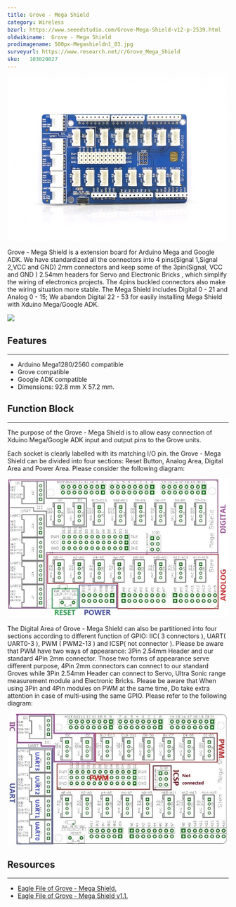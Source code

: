 ```yaml
---
title: Grove - Mega Shield
category: Wireless
bzurl: https://www.seeedstudio.com/Grove-Mega-Shield-v12-p-2539.html
oldwikiname:  Grove - Mega Shield
prodimagename: 500px-Megashieldn1_03.jpg
surveyurl: https://www.research.net/r/Grove_Mega_Shield
sku:   103020027
---
```

![](https://github.com/SeeedDocument/Grove-Mega_Shield/raw/master/img/500px-Megashieldn1_03.jpg)

Grove - Mega Shield is a extension board for Arduino Mega and Google ADK. We have standardized all the connectors into 4 pins(Signal 1,Signal 2,VCC and GND) 2mm connectors and keep some of the 3pin(Signal, VCC and GND ) 2.54mm headers for Servo and Electronic Bricks , which simplify the wiring of electronics projects. The 4pins buckled connectors also make the wiring situation more stable. The Mega Shield includes Digital 0 - 21 and Analog 0 - 15; We abandon Digital 22 - 53 for easily installing Mega Shield with Xduino Mega/Google ADK.

[![](https://github.com/SeeedDocument/Seeed-WiKi/raw/master/docs/images/300px-Get_One_Now_Banner-ragular.png)](https://www.seeedstudio.com/Grove-Mega-Shield-v12-p-2539.html)

## Features
---
- Arduino Mega1280/2560 compatible
- Grove compatible
- Google ADK compatible
- Dimensions: 92.8 mm X 57.2 mm.

## Function Block
---
The purpose of the Grove - Mega Shield is to allow easy connection of Xduino Mega/Google ADK input and output pins to the Grove units.

Each socket is clearly labelled with its matching I/O pin. the Grove - Mega Shield can be divided into four sections: Reset Button, Analog Area, Digital Area and Power Area.
Please consider the following diagram:

![](https://github.com/SeeedDocument/Grove-Mega_Shield/raw/master/img/Megashield001.jpg)

The Digital Area of Grove - Mega Shield can also be partitioned into four sections according to different function of GPIO: IIC( 3 connectors ), UART( UART0-3 ), PWM ( PWM2-13 ) and ICSP( not connector ). Please be aware that PWM have two ways of appearance: 3Pin 2.54mm Header and our standard 4Pin 2mm connector. Those two forms of appearance serve different purpose, 4Pin 2mm connectors can connect to our standard Groves while 3Pin 2.54mm Header can connect to Servo, Ultra Sonic range measurement module and Electronic Bricks. Please be aware that When using 3Pin and 4Pin modules on PWM at the same time, Do take extra attention in case of multi-using the same GPIO. Please refer to the following diagram:

![](https://github.com/SeeedDocument/Grove-Mega_Shield/raw/master/img/Megashield002.jpg)

## Resources
---
- [Eagle File of Grove - Mega Shield.](https://github.com/SeeedDocument/Grove-Mega_Shield/raw/master/res/Eagle_file_of_Megashield.zip)
- [Eagle File of Grove - Mega Shield v1.1.](https://github.com/SeeedDocument/Grove-Mega_Shield/raw/master/res/Eagle_file_of_Megashield_v1.1.zip)
